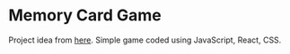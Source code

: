 # Memory Card Game
Project idea from [here](https://www.theodinproject.com/lessons/node-path-javascript-memory-card).
Simple game coded using JavaScript, React, CSS.
